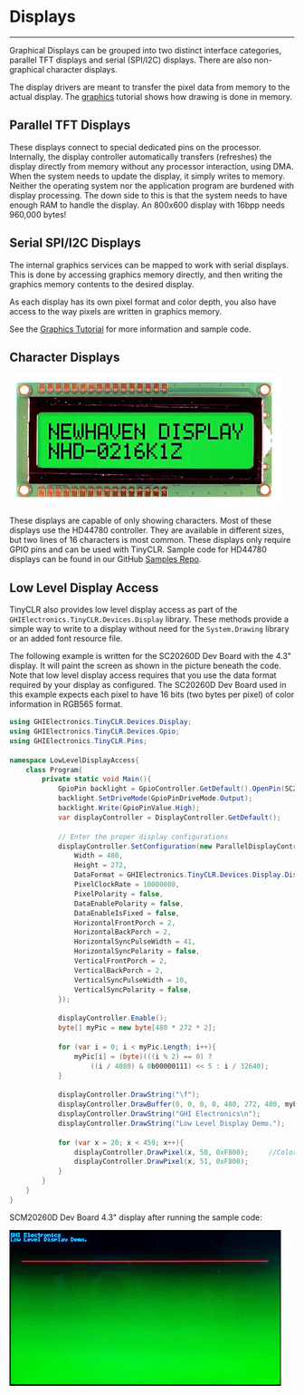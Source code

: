 # Displays
---
Graphical Displays can be grouped into two distinct interface categories, parallel TFT displays and serial (SPI/I2C) displays. There are also non-graphical character displays.

The display drivers are meant to transfer the pixel data from memory to the actual display. The [graphics](graphics.md) tutorial shows how drawing is done in memory.

## Parallel TFT Displays
These displays connect to special dedicated pins on the processor. Internally, the display controller automatically transfers (refreshes) the display directly from memory without any processor interaction, using DMA. When the system needs to update the display, it simply writes to memory. Neither the operating system nor the application program are burdened with display processing. The down side to this is that the system needs to have enough RAM to handle the display. An 800x600 display with 16bpp needs 960,000 bytes!

## Serial SPI/I2C Displays
The internal graphics services can be mapped to work with serial displays. This is done by accessing graphics memory directly, and then writing the graphics memory contents to the desired display.

As each display has its own pixel format and color depth, you also have access to the way pixels are written in graphics memory.

See the [Graphics Tutorial](graphics.md) for more information and sample code.

## Character Displays
![Character Display](images/character-display.jpg)

These displays are capable of only showing characters. Most of these displays use the HD44780 controller. They are available in different sizes, but two lines of 16 characters is most common. These displays only require GPIO pins and can be used with TinyCLR. Sample code for HD44780 displays can be found in our GitHub [Samples Repo](https://github.com/ghi-electronics/TinyCLR-Samples).

## Low Level Display Access
TinyCLR also provides low level display access as part of the `GHIElectronics.TinyCLR.Devices.Display` library. These methods provide a simple way to write to a display without need for the `System.Drawing` library or an added font resource file.

The following example is written for the SC20260D Dev Board with the 4.3" display. It will paint the screen as shown in the picture beneath the code. Note that low level display access requires that you use the data format required by your display as configured. The SC20260D Dev Board used in this example expects each pixel to have 16 bits (two bytes per pixel) of color information in RGB565 format.

```cs
using GHIElectronics.TinyCLR.Devices.Display;
using GHIElectronics.TinyCLR.Devices.Gpio;
using GHIElectronics.TinyCLR.Pins;

namespace LowLevelDisplayAccess{
    class Program{
        private static void Main(){
            GpioPin backlight = GpioController.GetDefault().OpenPin(SC20260.GpioPin.PA15);
            backlight.SetDriveMode(GpioPinDriveMode.Output);
            backlight.Write(GpioPinValue.High);
            var displayController = DisplayController.GetDefault();

            // Enter the proper display configurations
            displayController.SetConfiguration(new ParallelDisplayControllerSettings{
                Width = 480,
                Height = 272,
                DataFormat = GHIElectronics.TinyCLR.Devices.Display.DisplayDataFormat.Rgb565,
                PixelClockRate = 10000000,
                PixelPolarity = false,
                DataEnablePolarity = false,
                DataEnableIsFixed = false,
                HorizontalFrontPorch = 2,
                HorizontalBackPorch = 2,
                HorizontalSyncPulseWidth = 41,
                HorizontalSyncPolarity = false,
                VerticalFrontPorch = 2,
                VerticalBackPorch = 2,
                VerticalSyncPulseWidth = 10,
                VerticalSyncPolarity = false,
            });

            displayController.Enable();
            byte[] myPic = new byte[480 * 272 * 2];

            for (var i = 0; i < myPic.Length; i++){
                myPic[i] = (byte)(((i % 2) == 0) ?
                    ((i / 4080) & 0b00000111) << 5 : i / 32640);
            }

            displayController.DrawString("\f");     
            displayController.DrawBuffer(0, 0, 0, 0, 480, 272, 480, myPic, 0);
            displayController.DrawString("GHI Electronics\n");
            displayController.DrawString("Low Level Display Demo.");

            for (var x = 20; x < 459; x++){
                displayController.DrawPixel(x, 50, 0xF800);     //Color is 31,0,0 (RGB565).
                displayController.DrawPixel(x, 51, 0xF800);
            }
        }
    }
}

```

SCM20260D Dev Board 4.3" display after running the sample code:

![Low Level Display Sample](images/low-level-display-sample.jpg)
